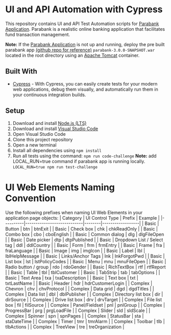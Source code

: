 # UI and API Automation with Cypress

This repository contains UI and API Test Automation scripts for [Parabank Application](https://parabank.parasoft.com). Parabank is a realistic online banking application that facilitates fund transaction management.

**Note:** If the [Parabank Application](https://parabank.parasoft.com) is not up and running, deploy the pre built parabank app [(github repo for reference)](https://github.com/parasoft/parabank) `parabank-3.0.0-SNAPSHOT.war` located in the root directory using an [Apache Tomcat](https://tomcat.apache.org/download-90.cgi) container.

## Built With

- [Cypress](https://www.cypress.io/) - With Cypress, you can easily create tests for your modern web applications, debug them visually, and automatically run them in your continuous integration builds.

## Setup

1. Download and install [Node.js (LTS)](https://nodejs.org/en/download/)
2. Download and install [Visual Studio Code](https://code.visualstudio.com/download)
3. Open Visual Studio Code
4. Clone this project repository
5. Open a new terminal
6. Install all dependencies using `npm install`
7. Run all tests using the command: `npm run code-challenge`
   **Note:** add LOCAL_RUN=true command if parabank app is running locally. `LOCAL_RUN=true npm run test-challenge`

# UI Web Elements Naming Convention

Use the following prefixes when naming UI Web Elements in your application page objects:
| Category | UI Control Type | Prefix | Example |
|----------|----------------------------|--------|------------------|
| Basic | Button | btn | btnExit |
| Basic | Check box | chk | chkReadOnly |
| Basic | Combo box | cbo | cboEnglish |
| Basic | Common dialog | dlg | dlgFileOpen |
| Basic | Date picker | dtp | dtpPublished |
| Basic | Dropdown List / Select tag | ddl | ddlCountry |
| Basic | Form | frm | frmEntry |
| Basic | Frame | fra | fraLanguage |
| Basic | Image | img | imgIcon |
| Basic | Label | lbl | lblHelpMessage |
| Basic | Links/Anchor Tags | lnk | lnkForgotPwd |
| Basic | List box | lst | lstPolicyCodes |
| Basic | Menu | mnu | mnuFileOpen |
| Basic | Radio button / group | rdo | rdoGender |
| Basic | RichTextBox | rtf | rtfReport |
| Basic | Table | tbl | tblCustomer |
| Basic | TabStrip | tab | tabOptions |
| Basic | Text Area | txa | txaDescription |
| Basic | Text box | txt | txtLastName |
| Basic | Header | hdr | hdrCustomerLogin |
| Complex | Chevron | chv | chvProtocol |
| Complex | Data grid | dgd | dgdTitles |
| Complex | Data list | dbl | dblPublisher |
| Complex | Directory list box | dir | dirSource |
| Complex | Drive list box | drv | drvTarget |
| Complex | File list box | fil | filSource |
| Complex | Panel/Fieldset | pnl | pnlGroup |
| Complex | ProgressBar | prg | prgLoadFile |
| Complex | Slider | sld | sldScale |
| Complex | Spinner | spn | spnPages |
| Complex | StatusBar | sta | staDateTime |
| Complex | Timer | tmr | tmrAlarm |
| Complex | Toolbar | tlb | tlbActions |
| Complex | TreeView | tre | treOrganization |
